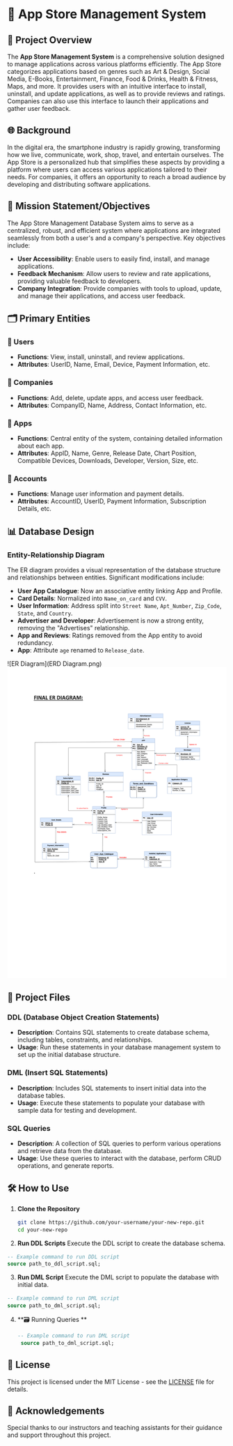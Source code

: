 # 📱 App Store Management System

## 🚀 Project Overview
The **App Store Management System** is a comprehensive solution designed to manage applications across various platforms efficiently. The App Store categorizes applications based on genres such as Art & Design, Social Media, E-Books, Entertainment, Finance, Food & Drinks, Health & Fitness, Maps, and more. It provides users with an intuitive interface to install, uninstall, and update applications, as well as to provide reviews and ratings. Companies can also use this interface to launch their applications and gather user feedback.

## 🌐 Background
In the digital era, the smartphone industry is rapidly growing, transforming how we live, communicate, work, shop, travel, and entertain ourselves. The App Store is a personalized hub that simplifies these aspects by providing a platform where users can access various applications tailored to their needs. For companies, it offers an opportunity to reach a broad audience by developing and distributing software applications.

## 🎯 Mission Statement/Objectives
The App Store Management Database System aims to serve as a centralized, robust, and efficient system where applications are integrated seamlessly from both a user's and a company's perspective. Key objectives include:
- **User Accessibility**: Enable users to easily find, install, and manage applications.
- **Feedback Mechanism**: Allow users to review and rate applications, providing valuable feedback to developers.
- **Company Integration**: Provide companies with tools to upload, update, and manage their applications, and access user feedback.

## 🗂️ Primary Entities
### 👤 Users
- **Functions**: View, install, uninstall, and review applications.
- **Attributes**: UserID, Name, Email, Device, Payment Information, etc.

### 🏢 Companies
- **Functions**: Add, delete, update apps, and access user feedback.
- **Attributes**: CompanyID, Name, Address, Contact Information, etc.

### 📱 Apps
- **Functions**: Central entity of the system, containing detailed information about each app.
- **Attributes**: AppID, Name, Genre, Release Date, Chart Position, Compatible Devices, Downloads, Developer, Version, Size, etc.

### 🧾 Accounts
- **Functions**: Manage user information and payment details.
- **Attributes**: AccountID, UserID, Payment Information, Subscription Details, etc.

## 📊 Database Design

### Entity-Relationship Diagram
The ER diagram provides a visual representation of the database structure and relationships between entities. Significant modifications include:
- **User App Catalogue**: Now an associative entity linking App and Profile.
- **Card Details**: Normalized into `Name_on_card` and `CVV`.
- **User Information**: Address split into `Street Name`, `Apt_Number`, `Zip_Code`, `State`, and `Country`.
- **Advertiser and Developer**: Advertisement is now a strong entity, removing the "Advertises" relationship.
- **App and Reviews**: Ratings removed from the App entity to avoid redundancy.
- **App**: Attribute `age` renamed to `Release_date`.

![ER Diagram](ERD Diagram.png)
<img src="ERD Diagram.png">

## 📂 Project Files
### DDL (Database Object Creation Statements)
- **Description**: Contains SQL statements to create database schema, including tables, constraints, and relationships.
- **Usage**: Run these statements in your database management system to set up the initial database structure.

### DML (Insert SQL Statements)
- **Description**: Includes SQL statements to insert initial data into the database tables.
- **Usage**: Execute these statements to populate your database with sample data for testing and development.

### SQL Queries
- **Description**: A collection of SQL queries to perform various operations and retrieve data from the database.
- **Usage**: Use these queries to interact with the database, perform CRUD operations, and generate reports.

## 🛠️ How to Use
1. **Clone the Repository**
   ```bash
   git clone https://github.com/your-username/your-new-repo.git
   cd your-new-repo
   

2. **Run DDL Scripts**
Execute the DDL script to create the database schema.
  ```sql
  -- Example command to run DDL script
  source path_to_ddl_script.sql;
  ```

3. **Run DML Script**
Execute the DML script to populate the database with initial data.
```sql
-- Example command to run DML script
source path_to_dml_script.sql;
```
4. **🗃️ Running Queries **
   ```sql
   -- Example command to run DML script
    source path_to_dml_script.sql;
   ```
## 📜 License
This project is licensed under the MIT License - see the [LICENSE](LICENSE) file for details.

## 🙏 Acknowledgements
Special thanks to our instructors and teaching assistants for their guidance and support throughout this project.


